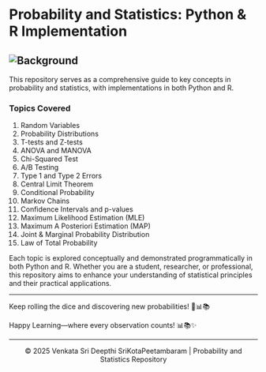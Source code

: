 # Probability and Statistics: Python & R Implementation

## ![Background](https://media.tenor.com/iaMrUbBGbyIAAAAM/fred-flintstone-barney-rubble.gif)

This repository serves as a comprehensive guide to key concepts in probability and statistics, with implementations in both Python and R. 

### Topics Covered
1. Random Variables
2. Probability Distributions
3. T-tests and Z-tests
4. ANOVA and MANOVA
5. Chi-Squared Test
6. A/B Testing
7. Type 1 and Type 2 Errors
8. Central Limit Theorem
9. Conditional Probability
10. Markov Chains
11. Confidence Intervals and p-values
12. Maximum Likelihood Estimation (MLE)
13. Maximum A Posteriori Estimation (MAP)
14. Joint & Marginal Probability Distribution
15. Law of Total Probability

Each topic is explored conceptually and demonstrated programmatically in both Python and R. Whether you are a student, researcher, or professional, this repository aims to enhance your understanding of statistical principles and their practical applications.

---

Keep rolling the dice and discovering new probabilities! 🎲📊📚

Happy Learning—where every observation counts! 📊📚✨

---
<p align="center">&copy; 2025 Venkata Sri Deepthi SriKotaPeetambaram | Probability and Statistics Repository</p>
